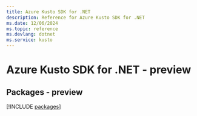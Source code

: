 ```yaml
---
title: Azure Kusto SDK for .NET
description: Reference for Azure Kusto SDK for .NET
ms.date: 12/06/2024
ms.topic: reference
ms.devlang: dotnet
ms.service: kusto
---
```

# Azure Kusto SDK for .NET - preview
## Packages - preview
[!INCLUDE [packages](kusto-index.md)]